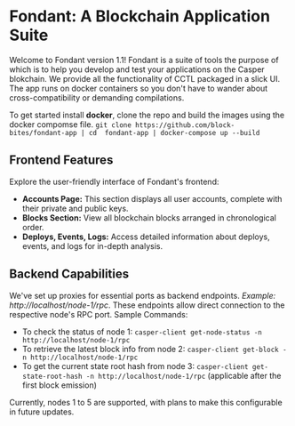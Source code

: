 # Fondant: A Blockchain Application Suite

Welcome to Fondant version 1.1! Fondant is a suite of tools the purpose of which is to help you develop and test your applications on the Casper blokchain. We provide all the functionality of CCTL packaged in a slick UI. The app runs on docker containers so you don't have to wander about cross-compatibility or demanding compilations.

To get started install **docker**, clone the repo and build the images using the docker compomse file. 
```git clone https://github.com/block-bites/fondant-app | cd  fondant-app | docker-compose up --build```


## Frontend Features

Explore the user-friendly interface of Fondant's frontend:

- **Accounts Page:** This section displays all user accounts, complete with their private and public keys.
- **Blocks Section:** View all blockchain blocks arranged in chronological order.
- **Deploys, Events, Logs:** Access detailed information about deploys, events, and logs for in-depth analysis. 

## Backend Capabilities

We've set up proxies for essential ports as backend endpoints. *Example: http://localhost/node-1/rpc*. These endpoints allow direct connection to the respective node's RPC port.
Sample Commands:
- To check the status of node 1: 
    `casper-client get-node-status -n http://localhost/node-1/rpc`
- To retrieve the latest block info from node 2:
    `casper-client get-block -n http://localhost/node-1/rpc`
- To get the current state root hash from node 3:
    `casper-client get-state-root-hash -n http://localhost/node-1/rpc` (applicable after the first block emission)

Currently, nodes 1 to 5 are supported, with plans to make this configurable in future updates.
